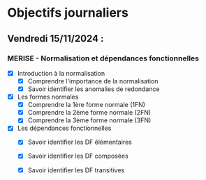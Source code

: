 # Objectifs journaliers

## Vendredi 15/11/2024 :

### MERISE - Normalisation et dépendances fonctionnelles

- [X] Introduction à la normalisation
  - [X] Comprendre l'importance de la normalisation
  - [X] Savoir identifier les anomalies de redondance

- [X] Les formes normales
  - [X] Comprendre la 1ère forme normale (1FN)
  - [X] Comprendre la 2ème forme normale (2FN)
  - [X] Comprendre la 3ème forme normale (3FN)

- [X] Les dépendances fonctionnelles
  - [X] Savoir identifier les DF élémentaires
  - [X] Savoir identifier les DF composées
  - [X] Savoir identifier les DF transitives

